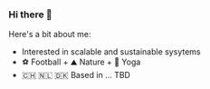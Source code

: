 ### Hi there 👋

Here's a bit about me: 

- Interested in scalable and sustainable sysytems
- ⚽ Football + ⛰️ Nature + 🧘 Yoga
- 🇨🇭 🇳🇱 🇩🇰 Based in ... TBD


<!--
**murrayl9797/murrayl9797** is a ✨ _special_ ✨ repository because its `README.md` (this file) appears on your GitHub profile.

Here are some ideas to get you started:

- 🔭 I’m currently working on ...
- 🌱 I’m currently learning ...
- 👯 I’m looking to collaborate on ...
- 🤔 I’m looking for help with ...
- 💬 Ask me about ...
- 📫 How to reach me: ...
- 😄 Pronouns: ...
- ⚡ Fun fact: ...
-->
